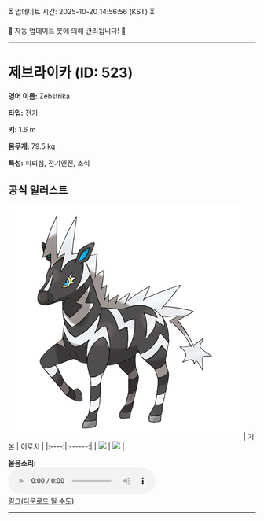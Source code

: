 
⏳ 업데이트 시간: 2025-10-20 14:56:56 (KST) ⏳

🤖 자동 업데이트 봇에 의해 관리됩니다! 🤖

---

# 제브라이카 (ID: 523)
**영어 이름:** Zebstrika

**타입:** 전기

**키:** 1.6 m

**몸무게:** 79.5 kg

**특성:** 피뢰침, 전기엔진, 초식

## 공식 일러스트
![](https://raw.githubusercontent.com/PokeAPI/sprites/master/sprites/pokemon/other/official-artwork/523.png)
| 기본 | 이로치 |
|:----:|:------:|
| <img src="http://play.pokemonshowdown.com/sprites/ani/zebstrika.gif" width="200"> | <img src="http://play.pokemonshowdown.com/sprites/ani-shiny/zebstrika.gif" width="200"> |

**울음소리:**<br><audio controls src="https://raw.githubusercontent.com/PokeAPI/cries/main/cries/pokemon/latest/523.ogg"></audio><br> [링크(다운로드 될 수도)](https://raw.githubusercontent.com/PokeAPI/cries/main/cries/pokemon/latest/523.ogg)


---
